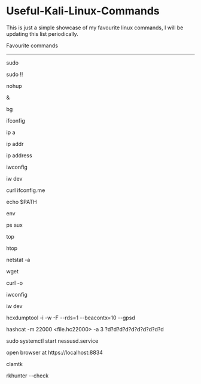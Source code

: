 # Useful-Kali-Linux-Commands
This is just a simple showcase of my favourite linux commands, I will be updating this list periodically.

Favourite commands
___________________

<!-- run command with superuser priviledges -->

sudo  

<!-- run last command as sudo -->

sudo !! 

<!-- run command as a background process -->

nohup 

&

<!-- check background jobs -->

bg

<!-- print local ip addresses -->

ifconfig

ip a

ip addr

ip address

<!-- print wifi cards and their status -->

iwconfig

iw dev

<!-- print public ip address -->

curl ifconfig.me

<!-- print $PATH -->

echo $PATH

<!-- print environments -->

env

<!-- print background processes --> 

ps aux

top 

htop

<!-- print network ports and connections -->

netstat -a

<!-- download files from a website -->

wget

curl -o

<!-- check for wifi card -->

iwconfig

iw dev

<!-- hcxdumptool & hcxpcaptool for hashcat WPA2 PMKID cracking and hash conversion -->

hcxdumptool -i <interface> -w <outputfile> -F --rds=1 --beacontx=10 --gpsd

hashcat -m 22000 <file.hc22000> -a 3 ?d?d?d?d?d?d?d?d?d?d

<!-- start nessus --> 
sudo systemctl start nessusd.service

open browser at https://localhost:8834

<!-- virus scanners and rootkithunter -->

clamtk

rkhunter --check
